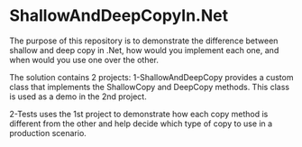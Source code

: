 # ShallowAndDeepCopyIn.Net
The purpose of this repository is to demonstrate the difference between shallow and deep copy in .Net, how would you implement each one, and when would you use one over the other.

The solution contains 2 projects:
1-ShallowAndDeepCopy provides a custom class that implements the ShallowCopy and DeepCopy methods. This class is used as a demo in the 2nd project.

2-Tests uses the 1st project to demonstrate how each copy method is different from the other and help decide which type of copy to use in a production scenario.
